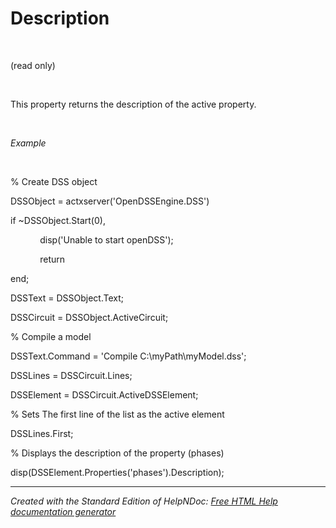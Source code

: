# Description

&nbsp;

(read only)

&nbsp;

This property returns the description of the active property.

&nbsp;

*Example*

&nbsp;

% Create DSS object

DSSObject = actxserver('OpenDSSEngine.DSS')

if ~DSSObject.Start(0),

&nbsp; &nbsp; &nbsp; &nbsp; &nbsp; &nbsp; disp('Unable to start openDSS');

&nbsp; &nbsp; &nbsp; &nbsp; &nbsp; &nbsp; return

end;

DSSText = DSSObject.Text;

DSSCircuit = DSSObject.ActiveCircuit;

% Compile a model &nbsp; &nbsp;

DSSText.Command = 'Compile C:\\myPath\\myModel.dss';

DSSLines = DSSCircuit.Lines;

DSSElement = DSSCircuit.ActiveDSSElement;

% Sets The first line of the list as the active element

DSSLines.First;

% Displays the description of the property (phases)

disp(DSSElement.Properties('phases').Description);

***
_Created with the Standard Edition of HelpNDoc: [Free HTML Help documentation generator](<https://www.helpndoc.com>)_
